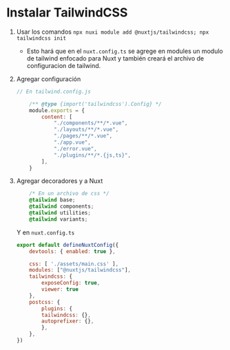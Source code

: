 # Instalar TailwindCSS
1. Usar los comandos ``` npx nuxi module add @nuxtjs/tailwindcss; npx tailwindcss init ```
    - Esto hará que en el `nuxt.config.ts` se agrege en modules un modulo de tailwind enfocado para Nuxt y también creará el archivo de configuracion de tailwind.

2. Agregar configuración
    ```js
    // En tailwind.config.js

        /** @type {import('tailwindcss').Config} */
        module.exports = {
            content: [
                "./components/**/*.vue",
                "./layouts/**/*.vue",
                "./pages/**/*.vue",
                "./app.vue",
                "./error.vue",
                "./plugins/**/*.{js,ts}",
            ],
        }
    ```

3. Agregar decoradores y a Nuxt
    ```css
        /* En un archivo de css */
        @tailwind base;
        @tailwind components;
        @tailwind utilities;
        @tailwind variants; 

    ```

    Y en `nuxt.config.ts`
    ```js
    export default defineNuxtConfig({
        devtools: { enabled: true },

        css: [ './assets/main.css' ],
        modules: ["@nuxtjs/tailwindcss"],
        tailwindcss: {
            exposeConfig: true,
            viewer: true
        },
        postcss: {
            plugins: {
            tailwindcss: {},
            autoprefixer: {},
            },
        },
    })
    ```